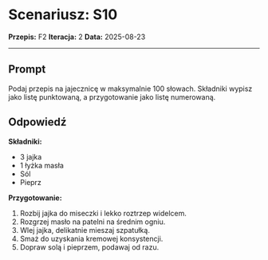 ﻿# Scenariusz: S10
**Przepis:** F2
**Iteracja:** 2
**Data:** 2025-08-23

---

## Prompt
Podaj przepis na jajecznicę w maksymalnie 100 słowach. Składniki wypisz jako listę punktowaną, a przygotowanie jako listę numerowaną.


## Odpowiedź
**Składniki:**

* 3 jajka
* 1 łyżka masła
* Sól
* Pieprz

**Przygotowanie:**

1. Rozbij jajka do miseczki i lekko roztrzep widelcem.
2. Rozgrzej masło na patelni na średnim ogniu.
3. Wlej jajka, delikatnie mieszaj szpatułką.
4. Smaż do uzyskania kremowej konsystencji.
5. Dopraw solą i pieprzem, podawaj od razu.
